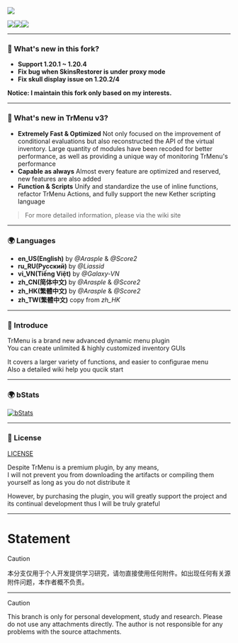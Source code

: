 ![](animation.gif)

![](https://img.shields.io/github/last-commit/Winds-Studio/TrMenu?logo=artstation&style=for-the-badge&color=9266CC)![](https://img.shields.io/github/issues/Winds-Studio/TrMenu?style=for-the-badge&logo=slashdot)![](https://img.shields.io/github/release/Winds-Studio/TrMenu?style=for-the-badge&color=00C58E&logo=ionic)

---

### 🔔 What's new in this fork?

- **Support 1.20.1 ~ 1.20.4**
- **Fix bug when SkinsRestorer is under proxy mode**
- **Fix skull display issue on 1.20.2/4**

 **Notice: I maintain this fork only based on my interests.**

---

### 🔔 What's new in TrMenu v3?

- **Extremely Fast & Optimized** Not only focused on the improvement of conditional evaluations but also reconstructed
  the API of the virtual inventory. Large quantity of modules have been recoded for better performance, as well as
  providing a unique way of monitoring TrMenu's performance
- **Capable as always** Almost every feature are optimized and reserved, new features are also added
- **Function & Scripts** Unify and standardize the use of inline functions, refactor TrMenu Actions, and fully support
  the new Kether scripting language

> For more detailed information, please via the wiki site
---

### 🌍 Languages

* **en_US(English)** by _@Arasple_ & _@Score2_
* **ru_RU(Русский)** by _@Liassid_
* **vi_VN(Tiếng Việt)** by _@Galaxy-VN_
* **zh_CN(简体中文)** by _@Arasple_ & _@Score2_
* **zh_HK(繁體中文)** by _@Arasple_ & _@Score2_
* **zh_TW(繁體中文)** copy from _zh_HK_

---

### 🎯 Introduce

TrMenu is a brand new advanced dynamic menu plugin  
You can create unlimited & highly customized inventory GUIs

It covers a larger variety of functions, and easier to configurae menu  
Also a detailed wiki help you qucik start

[//]: # (---)

[//]: # ()
[//]: # (### 💙 ~~Purchase~~ &#40;Unavailable&#41;)

[//]: # ()
[//]: # (~~Via [spigotmc.org]&#40;https://www.spigotmc.org/resources/83120/&#41; now~~)

[//]: # ()
[//]: # (~~By purchasing the plugin, you will greatly support the project and its continual development~~)

[//]: # ()
[//]: # (---)

[//]: # (### 🚀 Support)

[//]: # ()
[//]: # (~~Before asking for support, please make sure you have fully **read the wiki** and try to provide **information enough**)

[//]: # (to reproduce the issue~~)

[//]: # ()
[//]: # (**Notice: I maintain this only based on my interests.**)

[//]: # ()
[//]: # (Issues: https://github.com/Winds-Studio/TrMenu/issues  )

[//]: # (_TrPlugins Discord &#40;Original&#41; : https://discord.gg/8CWa6KF_)

[//]: # ()
[//]: # (**Insinuate Discord : https://discord.gg/Fs6fJN3jXj**)

[//]: # (```)

[//]: # (1. I will not offer help to the one who didn't purchase the plugin)

[//]: # ()
[//]: # (2. Due to the busy study, I can probably only respond & try to solve issues once every week. Therefore make sure the issue you create provide enough information and links do not expire for a period)

[//]: # ()
[//]: # (3. I cannot complete all the feature requests, some requests which are irrelevant or too hard to realize will be decline or put into low-priority)

[//]: # ()
[//]: # (Please understand :&#41;)

[//]: # (```)

---

### 🌍 bStats

[![bStats](https://bstats.org/signatures/bukkit/TrMenu.svg)](https://bstats.org/plugin/bukkit/TrMenu/5742)

---

### 🚩 License

[LICENSE](https://github.com/TrMenu/TrMenu/blob/master/LICENSE.md)

Despite TrMenu is a premium plugin, by any means,  
I will not prevent you from downloading the artifacts or compiling them yourself as long as you do not distribute it

However, by purchasing the plugin, you will greatly support the project and its continual development thus I will be
truly grateful

---
# Statement

> [!CAUTION]  
> 本分支仅用于个人开发提供学习研究，请勿直接使用任何附件。如出现任何有关源附件问题，本作者概不负责。

---

> [!CAUTION]  
> This branch is only for personal development, study and research. Please do not use any attachments directly. The author is not responsible for any problems with the source attachments.
